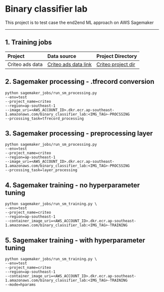 # Binary classifier lab

This project is to test case the end2end ML approach on AWS Sagemaker

---

## 1. Training jobs

|Project|Data source|Project Directory|
|:---|:---|:---|
|Criteo ads data|[Criteo ads data link]|[Criteo project dir]|

[Criteo ads data link]: http://labs.criteo.com/2014/02/kaggle-display-advertising-challenge-dataset/
[Criteo project dir]: py_app/criteo_ads_data

## 2. Sagemaker processing - .tfrecord conversion

```shell script
python sagemaker_jobs/run_sm_processing.py
--env=test
--project_name=criteo
--region=ap-southeast-1
--image_uri=<AWS_ACCOUNT_ID>.dkr.ecr.ap-southeast-1.amazonaws.com/binary_classifier_lab:<IMG_TAG>-PROCSSING
--prcossing_task=tfrecord_processing
```

## 3. Sagemaker processing - preprocessing layer

```shell script
python sagemaker_jobs/run_sm_processing.py
--env=test
--project_name=criteo
--region=ap-southeast-1
--image_uri=<AWS_ACCOUNT_ID>.dkr.ecr.ap-southeast-1.amazonaws.com/binary_classifier_lab:<IMG_TAG>-PROCSSING
--prcossing_task=layer_processing
```

## 4. Sagemaker training - no hyperparameter tuning

```shell script
python sagemaker_jobs/run_sm_training.py \
--env=test
--project_name=criteo
--region=ap-southeast-1
--container_image_uri=<AWS_ACCOUNT_ID>.dkr.ecr.ap-southeast-1.amazonaws.com/binary_classifier_lab:<IMG_TAG>-TRAINING
```

## 5. Sagemaker training - with hyperparameter tuning

```shell script
python sagemaker_jobs/run_sm_training.py \
--env=test
--project_name=criteo
--region=ap-southeast-1
--container_image_uri=<AWS_ACCOUNT_ID>.dkr.ecr.ap-southeast-1.amazonaws.com/binary_classifier_lab:<IMG_TAG>-TRAINING
--mode=hparams
```